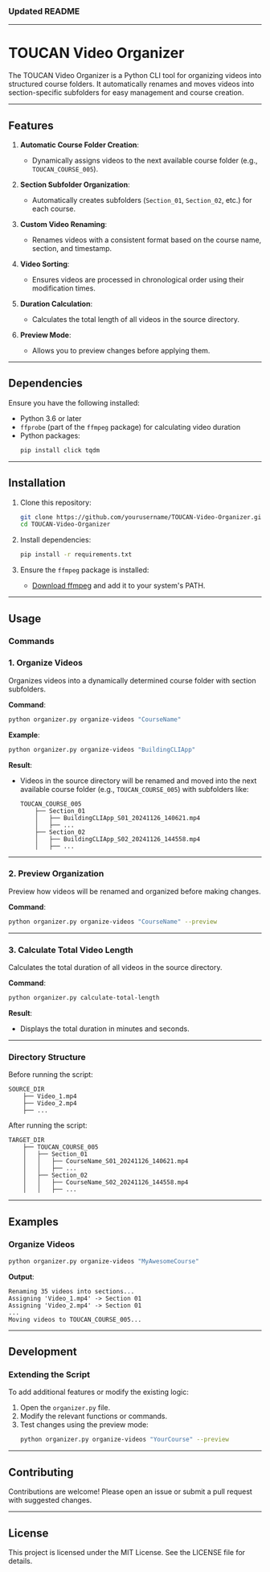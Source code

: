 ### **Updated README**

---

# **TOUCAN Video Organizer**

The TOUCAN Video Organizer is a Python CLI tool for organizing videos into structured course folders. It automatically renames and moves videos into section-specific subfolders for easy management and course creation.

---

## **Features**

1. **Automatic Course Folder Creation**:
   - Dynamically assigns videos to the next available course folder (e.g., `TOUCAN_COURSE_005`).

2. **Section Subfolder Organization**:
   - Automatically creates subfolders (`Section_01`, `Section_02`, etc.) for each course.

3. **Custom Video Renaming**:
   - Renames videos with a consistent format based on the course name, section, and timestamp.

4. **Video Sorting**:
   - Ensures videos are processed in chronological order using their modification times.

5. **Duration Calculation**:
   - Calculates the total length of all videos in the source directory.

6. **Preview Mode**:
   - Allows you to preview changes before applying them.

---

## **Dependencies**

Ensure you have the following installed:
- Python 3.6 or later
- `ffprobe` (part of the `ffmpeg` package) for calculating video duration
- Python packages:
  ```bash
  pip install click tqdm
  ```

---

## **Installation**

1. Clone this repository:
   ```bash
   git clone https://github.com/yourusername/TOUCAN-Video-Organizer.git
   cd TOUCAN-Video-Organizer
   ```

2. Install dependencies:
   ```bash
   pip install -r requirements.txt
   ```

3. Ensure the `ffmpeg` package is installed:
   - [Download ffmpeg](https://ffmpeg.org/download.html) and add it to your system's PATH.

---

## **Usage**

### **Commands**

### 1. **Organize Videos**
Organizes videos into a dynamically determined course folder with section subfolders.

**Command**:
```bash
python organizer.py organize-videos "CourseName"
```

**Example**:
```bash
python organizer.py organize-videos "BuildingCLIApp"
```

**Result**:
- Videos in the source directory will be renamed and moved into the next available course folder (e.g., `TOUCAN_COURSE_005`) with subfolders like:
  ```
  TOUCAN_COURSE_005
      ├── Section_01
      │   ├── BuildingCLIApp_S01_20241126_140621.mp4
      │   ├── ...
      ├── Section_02
      │   ├── BuildingCLIApp_S02_20241126_144558.mp4
      │   ├── ...
  ```

---

### 2. **Preview Organization**
Preview how videos will be renamed and organized before making changes.

**Command**:
```bash
python organizer.py organize-videos "CourseName" --preview
```

---

### 3. **Calculate Total Video Length**
Calculates the total duration of all videos in the source directory.

**Command**:
```bash
python organizer.py calculate-total-length
```

**Result**:
- Displays the total duration in minutes and seconds.

---

### **Directory Structure**

Before running the script:
```
SOURCE_DIR
    ├── Video_1.mp4
    ├── Video_2.mp4
    ├── ...
```

After running the script:
```
TARGET_DIR
    ├── TOUCAN_COURSE_005
    │   ├── Section_01
    │   │   ├── CourseName_S01_20241126_140621.mp4
    │   │   ├── ...
    │   ├── Section_02
    │   │   ├── CourseName_S02_20241126_144558.mp4
    │   │   ├── ...
```

---

## **Examples**

### Organize Videos
```bash
python organizer.py organize-videos "MyAwesomeCourse"
```

**Output**:
```
Renaming 35 videos into sections...
Assigning 'Video_1.mp4' -> Section 01
Assigning 'Video_2.mp4' -> Section 01
...
Moving videos to TOUCAN_COURSE_005...
```

---

## **Development**

### **Extending the Script**
To add additional features or modify the existing logic:
1. Open the `organizer.py` file.
2. Modify the relevant functions or commands.
3. Test changes using the preview mode:
   ```bash
   python organizer.py organize-videos "YourCourse" --preview
   ```

---

## **Contributing**

Contributions are welcome! Please open an issue or submit a pull request with suggested changes.

---

## **License**

This project is licensed under the MIT License. See the LICENSE file for details.
